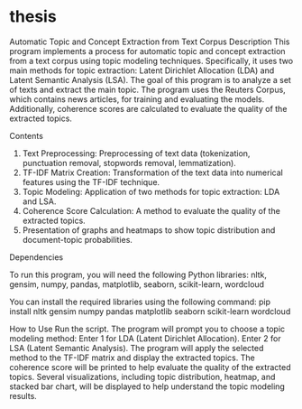 # thesis
 
Automatic Topic and Concept Extraction from Text Corpus
Description
This program implements a process for automatic topic and concept extraction from a text corpus using topic modeling techniques. Specifically, it uses two main methods for topic extraction: Latent Dirichlet Allocation (LDA) and Latent Semantic Analysis (LSA). The goal of this program is to analyze a set of texts and extract the main topic. The program uses the Reuters Corpus, which contains news articles, for training and evaluating the models. Additionally, coherence scores are calculated to evaluate the quality of the extracted topics.

Contents
1. Text Preprocessing: Preprocessing of text data (tokenization, punctuation removal, stopwords removal, lemmatization).
2. TF-IDF Matrix Creation: Transformation of the text data into numerical features using the TF-IDF technique.
3. Topic Modeling: Application of two methods for topic extraction: LDA and LSA.
4. Coherence Score Calculation: A method to evaluate the quality of the extracted topics.
5. Presentation of graphs and heatmaps to show topic distribution and document-topic probabilities.

Dependencies

To run this program, you will need the following Python libraries:
nltk, gensim, numpy, pandas, matplotlib, seaborn, scikit-learn, wordcloud

You can install the required libraries using the following command:
pip install nltk gensim numpy pandas matplotlib seaborn scikit-learn wordcloud

How to Use
Run the script.
The program will prompt you to choose a topic modeling method:
Enter 1 for LDA (Latent Dirichlet Allocation).
Enter 2 for LSA (Latent Semantic Analysis).
The program will apply the selected method to the TF-IDF matrix and display the extracted topics.
The coherence score will be printed to help evaluate the quality of the extracted topics.
Several visualizations, including topic distribution, heatmap, and stacked bar chart, will be displayed to help understand the topic modeling results.

